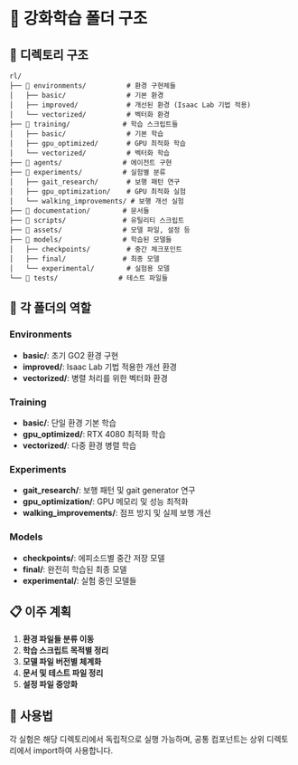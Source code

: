 # 🤖 강화학습 폴더 구조

## 📁 디렉토리 구조

```
rl/
├── 📂 environments/          # 환경 구현체들
│   ├── basic/               # 기본 환경
│   ├── improved/            # 개선된 환경 (Isaac Lab 기법 적용)
│   └── vectorized/          # 벡터화 환경
├── 📂 training/             # 학습 스크립트들
│   ├── basic/               # 기본 학습
│   ├── gpu_optimized/       # GPU 최적화 학습
│   └── vectorized/          # 벡터화 학습
├── 📂 agents/               # 에이전트 구현
├── 📂 experiments/          # 실험별 분류
│   ├── gait_research/       # 보행 패턴 연구
│   ├── gpu_optimization/    # GPU 최적화 실험
│   └── walking_improvements/ # 보행 개선 실험
├── 📂 documentation/        # 문서들
├── 📂 scripts/              # 유틸리티 스크립트
├── 📂 assets/               # 모델 파일, 설정 등
├── 📂 models/               # 학습된 모델들
│   ├── checkpoints/         # 중간 체크포인트
│   ├── final/              # 최종 모델
│   └── experimental/        # 실험용 모델
└── 📂 tests/               # 테스트 파일들
```

## 🎯 각 폴더의 역할

### Environments
- **basic/**: 초기 GO2 환경 구현
- **improved/**: Isaac Lab 기법 적용한 개선 환경
- **vectorized/**: 병렬 처리를 위한 벡터화 환경

### Training
- **basic/**: 단일 환경 기본 학습
- **gpu_optimized/**: RTX 4080 최적화 학습
- **vectorized/**: 다중 환경 병렬 학습

### Experiments
- **gait_research/**: 보행 패턴 및 gait generator 연구
- **gpu_optimization/**: GPU 메모리 및 성능 최적화
- **walking_improvements/**: 점프 방지 및 실제 보행 개선

### Models
- **checkpoints/**: 에피소드별 중간 저장 모델
- **final/**: 완전히 학습된 최종 모델
- **experimental/**: 실험 중인 모델들

## 📋 이주 계획

1. **환경 파일들 분류 이동**
2. **학습 스크립트 목적별 정리**
3. **모델 파일 버전별 체계화**
4. **문서 및 테스트 파일 정리**
5. **설정 파일 중앙화**

## 🚀 사용법

각 실험은 해당 디렉토리에서 독립적으로 실행 가능하며,
공통 컴포넌트는 상위 디렉토리에서 import하여 사용합니다.